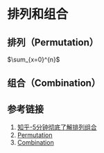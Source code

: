 # 排列和组合


## 排列（Permutation）

$\sum_{x=0}^{n}$

## 组合（Combination）



## 参考链接
1. [知乎-5分钟彻底了解排列组合](https://zhuanlan.zhihu.com/p/41855459)
2. [Permutation](https://en.wikipedia.org/wiki/Permutation)
3. [Combination](https://en.wikipedia.org/wiki/Combination)